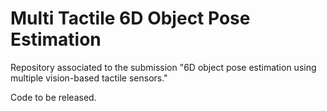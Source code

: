 # Multi Tactile 6D Object Pose Estimation

Repository associated to the submission "6D object pose estimation using multiple vision-based tactile sensors."

Code to be released.
